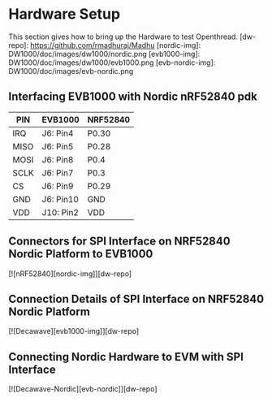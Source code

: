 # Hardware Setup
This section gives how to bring up the Hardware to test Openthread. 
[dw-repo]: https://github.com/rmadhuraj/Madhu
[nordic-img]: DW1000/doc/images/dw1000/nordic.png
[evb1000-img]: DW1000/doc/images/dw1000/evb1000.png
[evb-nordic-img]: DW1000/doc/images/evb-nordic.png

## Interfacing EVB1000 with Nordic nRF52840 pdk
 |PIN|EVB1000|NRF52840|
 |-----|-----|-----|
 |IRQ|J6: Pin4|P0.30|
 |MISO|J6: Pin5|P0.28|
 |MOSI|J6: Pin8|P0.4|
 |SCLK|J6: Pin7|P0.3|
 |CS|J6: Pin9|P0.29|
 |GND|J6: Pin10|GND|
 |VDD|J10: Pin2|VDD|

## Connectors for SPI Interface on NRF52840 Nordic Platform to EVB1000

[![nRF52840][nordic-img]][dw-repo]

## Connection Details of SPI Interface on NRF52840 Nordic Platform

[![Decawave][evb1000-img]][dw-repo]

## Connecting Nordic Hardware to EVM with SPI Interface

[![Decawave-Nordic][evb-nordic]][dw-repo]

